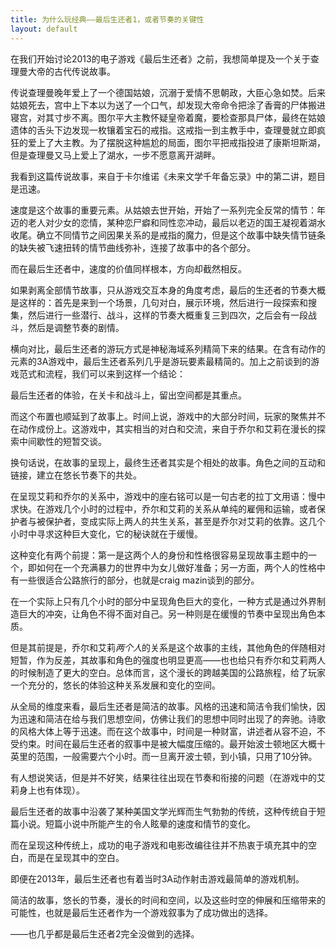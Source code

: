 ```yaml
---
title: 为什么玩经典——最后生还者1，或者节奏的关键性
layout: default
---
```

在我们开始讨论2013的电子游戏《最后生还者》之前，我想简单提及一个关于查理曼大帝的古代传说故事。

传说查理曼晚年爱上了一个德国姑娘，沉溺于爱情不思朝政，大臣心急如焚。后来姑娘死去，宫中上下本以为送了一个口气，却发现大帝命令把涂了香膏的尸体搬进寝宫，对其寸步不离。图尔平大主教怀疑皇帝着魔，要检查那具尸体，最终在姑娘遗体的舌头下边发现一枚镶着宝石的戒指。这戒指一到主教手中，查理曼就立即疯狂的爱上了大主教。为了摆脱这种尴尬的局面，图尔平把戒指投进了康斯坦斯湖，但是查理曼又马上爱上了湖水，一步不愿意离开湖畔。

我看到这篇传说故事，来自于卡尔维诺《未来文学千年备忘录》中的第二讲，题目是迅速。

速度是这个故事的重要元素。从姑娘去世开始，开始了一系列完全反常的情节：年迈的老人对少女的恋情，某种恋尸癖和同性恋冲动，最后以老迈的国王凝视着湖水收尾。确立不同情节之间因果关系的是戒指的魔力，但是这个故事中缺失情节链条的缺失被飞速扭转的情节曲线弥补，连接了故事中的各个部分。

而在最后生还者中，速度的价值同样根本，方向却截然相反。

如果剥离全部情节故事，只从游戏交互本身的角度考虑，最后的生还者的节奏大概是这样的：首先是来到一个场景，几句对白，展示环境，然后进行一段探索和搜集，然后进行一些潜行、战斗，这样的节奏大概重复三到四次，之后会有一段战斗，然后是调整节奏的剧情。

横向对比，最后生还者的游玩方式是神秘海域系列精简下来的结果。在含有动作的元素的3A游戏中，最后生还者系列几乎是游玩要素最精简的。加上之前谈到的游戏范式和流程，我们可以来到这样一个结论：

最后生还者的体验，在关卡和战斗上，留出空间都是其重点。

而这个布置也顺延到了故事上。时间上说，游戏中的大部分时间，玩家的聚焦并不在动作成份上。这游戏中，其实相当的对白和交流，来自于乔尔和艾莉在漫长的探索中间歇性的短暂交谈。

换句话说，在故事的呈现上，最终生还者其实是个相处的故事。角色之间的互动和链接，建立在悠长节奏下的共处。

在呈现艾莉和乔尔的关系中，游戏中的座右铭可以是一句古老的拉丁文用语：慢中求快。在游戏几个小时的过程中，乔尔和艾莉的关系从单纯的雇佣和运输，或者保护者与被保护者，变成实际上两人的共生关系，甚至是乔尔对艾莉的依靠。这几个小时中寻求这种巨大变化，它的秘诀就在于缓慢。

这种变化有两个前提：第一是这两个人的身份和性格很容易呈现故事主题中的一个，即如何在一个充满暴力的世界中为女儿做好准备；另一方面，两个人的性格中有一些很适合公路旅行的部分，也就是craig mazin谈到的部分。

在一个实际上只有几个小时的部分中呈现角色巨大的变化，一种方式是通过外界制造巨大的冲突，让角色不得不面对自己。另一种则是在缓慢的节奏中呈现出角色本质。

但是其前提是，乔尔和艾莉*两个人*的关系是这个故事的主线，其他角色的伴随相对短暂，作为反差，其故事和角色的强度也明显更高——也也给只有乔尔和艾莉两人的时候制造了更大的空白。总体而言，这个漫长的跨越美国的公路旅程，给了玩家一个充分的，悠长的体验这种关系发展和变化的空间。

从全局的维度来看，最后生还者是简洁的故事。风格的迅速和简洁令我们愉快，因为迅速和简洁在给与我们思想空间，仿佛让我们的思想中同时出现了的奔驰。诗歌的风格大体上等于迅速。而在这个故事中，时间是一种财富，讲述者从容不迫，不受约束。时间在最后生还者的叙事中是被大幅度压缩的。最开始波士顿地区大概十英里的范围，一般需要六个小时。而一旦离开波士顿，到小镇，只用了10分钟。

有人想说笑话，但是并不好笑，结果往往出现在节奏和衔接的问题（在游戏中的艾莉身上也有体现）。

最后生还者的故事中沿袭了某种美国文学光辉而生气勃勃的传统，这种传统自于短篇小说。短篇小说中所能产生的令人眩晕的速度和情节的变化。

而在呈现这种传统上，成功的电子游戏和电影改编往往并不热衷于填充其中的空白，而是在呈现其中的空白。


即便在2013年，最后生还者也有着当时3A动作射击游戏最简单的游戏机制。



简洁的故事，悠长的节奏，漫长的时间和空间，以及这些时空的伸展和压缩带来的可能性，也就是最后生还者作为一个游戏叙事为了成功做出的选择。

——也几乎都是最后生还者2完全没做到的选择。